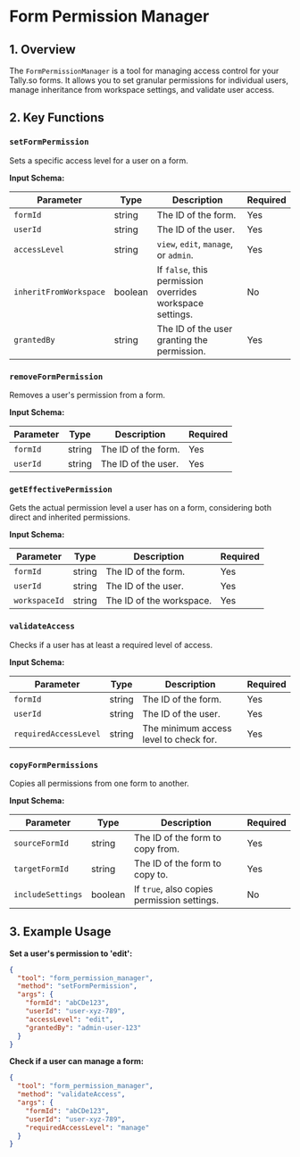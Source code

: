 # Form Permission Manager

## 1. Overview

The `FormPermissionManager` is a tool for managing access control for your Tally.so forms. It allows you to set granular permissions for individual users, manage inheritance from workspace settings, and validate user access.

## 2. Key Functions

### `setFormPermission`

Sets a specific access level for a user on a form.

**Input Schema:**

| Parameter            | Type    | Description                                             | Required |
| -------------------- | ------- | ------------------------------------------------------- | -------- |
| `formId`             | string  | The ID of the form.                                     | Yes      |
| `userId`             | string  | The ID of the user.                                     | Yes      |
| `accessLevel`        | string  | `view`, `edit`, `manage`, or `admin`.                   | Yes      |
| `inheritFromWorkspace` | boolean | If `false`, this permission overrides workspace settings. | No       |
| `grantedBy`          | string  | The ID of the user granting the permission.             | Yes      |

### `removeFormPermission`

Removes a user's permission from a form.

**Input Schema:**

| Parameter | Type   | Description           | Required |
| --------- | ------ | --------------------- | -------- |
| `formId`  | string | The ID of the form.   | Yes      |
| `userId`  | string | The ID of the user.   | Yes      |

### `getEffectivePermission`

Gets the actual permission level a user has on a form, considering both direct and inherited permissions.

**Input Schema:**

| Parameter   | Type   | Description              | Required |
| ----------- | ------ | ------------------------ | -------- |
| `formId`    | string | The ID of the form.      | Yes      |
| `userId`    | string | The ID of the user.      | Yes      |
| `workspaceId`| string | The ID of the workspace. | Yes      |

### `validateAccess`

Checks if a user has at least a required level of access.

**Input Schema:**

| Parameter           | Type   | Description                   | Required |
| ------------------- | ------ | ----------------------------- | -------- |
| `formId`            | string | The ID of the form.           | Yes      |
| `userId`            | string | The ID of the user.           | Yes      |
| `requiredAccessLevel`| string | The minimum access level to check for. | Yes      |

### `copyFormPermissions`

Copies all permissions from one form to another.

**Input Schema:**

| Parameter      | Type    | Description                           | Required |
| -------------- | ------- | ------------------------------------- | -------- |
| `sourceFormId` | string  | The ID of the form to copy from.      | Yes      |
| `targetFormId` | string  | The ID of the form to copy to.        | Yes      |
| `includeSettings`| boolean | If `true`, also copies permission settings. | No       |

## 3. Example Usage

**Set a user's permission to 'edit':**
```json
{
  "tool": "form_permission_manager",
  "method": "setFormPermission",
  "args": {
    "formId": "abCDe123",
    "userId": "user-xyz-789",
    "accessLevel": "edit",
    "grantedBy": "admin-user-123"
  }
}
```

**Check if a user can manage a form:**
```json
{
  "tool": "form_permission_manager",
  "method": "validateAccess",
  "args": {
    "formId": "abCDe123",
    "userId": "user-xyz-789",
    "requiredAccessLevel": "manage"
  }
}
``` 